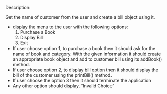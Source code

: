 Description:

Get the name of customer from the user and create a bill object using it.
- display the menu to the user with the following options:
   1. Purchase a Book
   2. Display Bill
   3. Exit
- If user choose option 1, to purchase a book then it should ask for the name of book and category. With the given information it should create an appropriate book object and add to customer bill using its addBook() method.
- If user choose option 2, to display bill option then it should display the bill of the customer using the printBill() method.
- If user choose the option 3 then it should terminate the application
- Any other option should display, “Invalid Choice"
